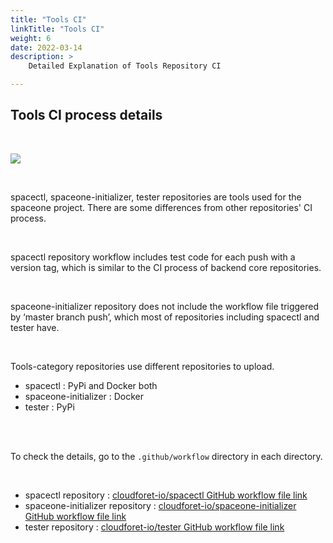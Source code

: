 ```yaml
---
title: "Tools CI"
linkTitle: "Tools CI"
weight: 6
date: 2022-03-14
description: >
    Detailed Explanation of Tools Repository CI

---
```


## Tools CI process details

</br>

![](/docs/developers/CICD/tools-ci/img/tools_ci.png)

</br>

spacectl, spaceone-initializer, tester repositories are tools used for the spaceone project. There are some differences from other repositories' CI process. 

</br>

spacectl repository workflow includes test code for each push with a version tag, which is similar to the CI process of backend core repositories. 

</br>

spaceone-initializer repository does not include the workflow file triggered by ‘master branch push’, which most of repositories including spacectl and tester have. 

</br>

Tools-category repositories use different repositories to upload.
* spacectl : PyPi and Docker both
* spaceone-initializer : Docker
* tester : PyPi

</br>
</br>

To check the details, go to the `.github/workflow` directory in each directory.

</br>

* spacectl repository : [cloudforet-io/spacectl GitHub workflow file link](https://github.com/cloudforet-io/spacectl/tree/master/.github/workflows)
* spaceone-initializer repository : [cloudforet-io/spaceone-initializer GitHub workflow file link](https://github.com/cloudforet-io/spaceone-initializer/tree/master/.github/workflows)
* tester repository : [cloudforet-io/tester GitHub workflow file link](https://github.com/cloudforet-io/tester/tree/master/.github/workflows)

